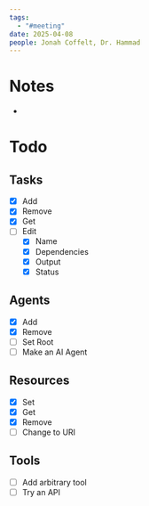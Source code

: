 ```yaml
---
tags:
  - "#meeting"
date: 2025-04-08
people: Jonah Coffelt, Dr. Hammad
---
```

# Notes
- 

# Todo
## Tasks
- [x] Add
- [x] Remove
- [x] Get
- [ ] Edit
	- [x] Name
	- [x] Dependencies
	- [x] Output
	- [x] Status
## Agents
- [x] Add
- [x] Remove
- [ ] Set Root
- [ ] Make an AI Agent
## Resources
- [x] Set
- [x] Get
- [x] Remove
- [ ] Change to URI
## Tools
- [ ] Add arbitrary tool
- [ ] Try an API